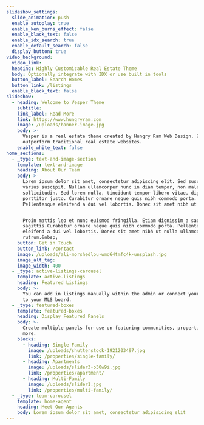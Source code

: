 ```yaml
---
slideshow_settings:
  slide_animation: push
  enable_autoplay: true
  enable_ken_burns_effect: false
  enable_black_text: false
  enable_idx_search: true
  enable_default_search: false
  display_button: true
video_background:
  video_link:
  heading: Highly Customizable Real Estate Theme
  body: Optionally integrate with IDX or use built in tools
  button_label: Search Homes
  button_link: /listings
  enable_black_text: false
slideshow:
  - heading: Welcome to Vesper Theme
    subtitle:
    link_label: Read More
    link: https://www.hungryram.com
    image: /uploads/banner-image.jpg
    body: >-
      Vesper is a real estate theme created by Hungry Ram Web Design. Built to
      outperform traditional real estate websites.
    enable_white_text: false
home_sections:
  - _type: text-and-image-section
    template: text-and-image
    heading: About Our Team
    body: >-
      Lorem ipsum dolor sit amet, consectetur adipiscing elit. Sed suscipit
      varius suscipit. Nullam ullamcorper nunc in diam tempor, non malesuada leo
      sollicitudin. Sed lorem nulla, tincidunt tempor libero vitae, dignissim
      porttitor justo. Curabitur ornare neque quis nibh commodo porta.
      Pellentesque eleifend a dui vel lobortis. Donec sit amet nibh ut nulla.


      Proin mattis leo et nunc euismod fringilla. Etiam dignissim a sapien ac
      sagittis.Curabitur ornare neque quis nibh commodo porta. Pellentesque
      eleifend a dui vel lobortis. Donec sit amet nibh ut nulla ullamcorper
      rutrum.&nbsp;
    button: Get in Touch
    button_link: /contact
    image: /uploads/ali-morshedlou-wmd64tmfc4k-unsplash.jpg
    image_alt_tag:
    image_width: 400
  - _type: active-listings-carousel
    template: active-listings
    heading: Featured Listings
    body: >-
      You can add in listings manually within the admin or connect your website
      to your MLS board.
  - _type: featured-boxes
    template: featured-boxes
    heading: Display Featured Panels
    body: >-
      Create multiple panels for use on featuring communities, properties, and
      more.
    blocks:
      - heading: Single Family
        image: /uploads/shutterstock-1921203497.jpg
        link: /properties/single-family/
      - heading: Apartments
        image: /uploads/slider3-o30w9i.jpg
        link: /properties/apartment/
      - heading: Multi-Family
        image: /uploads/slider1.jpg
        link: /properties/multi-family/
  - _type: team-carousel
    template: home-agent
    heading: Meet Our Agents
    body: Lorem ipsum dolor sit amet, consectetur adipisicing elit
---
```


